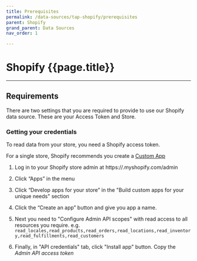 ```yaml
---
title: Prerequisites
permalink: /data-sources/tap-shopify/prerequisites
parent: Shopify
grand_parent: Data Sources
nav_order: 1

---
```


# Shopify {{page.title}}

---

## Requirements

There are two settings that you are required to provide to use our Shopify data source. These are your Access Token and Store.

### Getting your credentials

To read data from your store, you need a Shopify access token.

For a single store, Shopify recommends you create a [Custom App](https://help.shopify.com/en/manual/apps/custom-apps)

1. Log in to your Shopify store admin at https://<store>.myshopify.com/admin

2. Click “Apps” in the menu

3. Click “Develop apps for your store” in the "Build custom apps for your unique needs" section

4. Click the “Create an app” button and give you app a name.

5. Next you need to "Configure Admin API scopes" with read access to all resources you require. e.g. `read_locales,read_products,read_orders,read_locations,read_inventory,read_fulfillments,read_customers`

6. Finally, in "API credentials" tab, click "Install app" button.  Copy the *Admin API access token*
